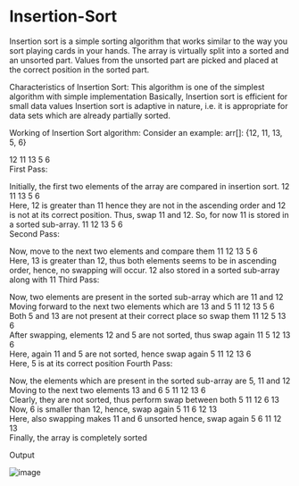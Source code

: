 # Insertion-Sort

Insertion sort is a simple sorting algorithm that works similar to the way you sort playing cards in your hands. The array is virtually split into a sorted and an unsorted part. Values from the unsorted part are picked and placed at the correct position in the sorted part.

Characteristics of Insertion Sort:
This algorithm is one of the simplest algorithm with simple implementation
Basically, Insertion sort is efficient for small data values
Insertion sort is adaptive in nature, i.e. it is appropriate for data sets which are already partially sorted.

Working of Insertion Sort algorithm:
Consider an example: arr[]: {12, 11, 13, 5, 6}

   12   	   11   	   13   	   5   	   6   
First Pass:

Initially, the first two elements of the array are compared in insertion sort.
   12   	   11   	   13   	   5   	   6   
Here, 12 is greater than 11 hence they are not in the ascending order and 12 is not at its correct position. Thus, swap 11 and 12.
So, for now 11 is stored in a sorted sub-array.
   11   	   12   	   13   	   5   	   6   
Second Pass:

 Now, move to the next two elements and compare them
   11   	   12   	   13   	   5   	   6   
Here, 13 is greater than 12, thus both elements seems to be in ascending order, hence, no swapping will occur. 12 also stored in a sorted sub-array along with 11
Third Pass:

Now, two elements are present in the sorted sub-array which are 11 and 12
Moving forward to the next two elements which are 13 and 5
   11   	   12   	   13   	   5   	   6   
Both 5 and 13 are not present at their correct place so swap them
   11   	   12   	   5   	   13   	   6   
After swapping, elements 12 and 5 are not sorted, thus swap again
   11   	   5   	   12   	   13   	   6   
Here, again 11 and 5 are not sorted, hence swap again
   5   	   11   	   12   	   13   	   6   
Here, 5 is at its correct position
Fourth Pass:

Now, the elements which are present in the sorted sub-array are 5, 11 and 12
Moving to the next two elements 13 and 6
   5   	   11   	   12   	   13   	   6   
Clearly, they are not sorted, thus perform swap between both
   5   	   11   	   12   	   6   	   13   
Now, 6 is smaller than 12, hence, swap again
   5   	   11   	   6   	   12   	   13   
Here, also swapping makes 11 and 6 unsorted hence, swap again
   5   	   6   	   11   	   12   	   13   
Finally, the array is completely sorted

Output

![image](https://user-images.githubusercontent.com/125973911/234493995-125982e6-99f0-4047-b35e-38bf63521fdf.png)
